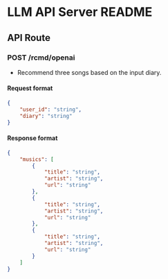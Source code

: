 # LLM API Server README

## API Route

### POST /rcmd/openai
- Recommend three songs based on the input diary.

#### Request format
```json
{
    "user_id": "string",
    "diary": "string"
}
```
#### Response format
```json
{
    "musics": [
        {
            "title": "string",
            "artist": "string",
            "url": "string"
        },
        {
            "title": "string",
            "artist": "string",
            "url": "string"
        },
        {
            "title": "string",
            "artist": "string",
            "url": "string"
        }
    ]
}
```